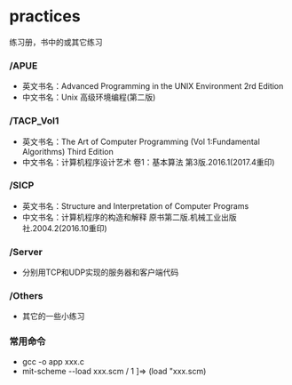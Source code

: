 # practices
练习册，书中的或其它练习

### /APUE
* 英文书名：Advanced Programming in the UNIX Environment 2rd Edition
* 中文书名：Unix 高级环境编程(第二版)

### /TACP_Vol1
* 英文书名：The Art of Computer Programming (Vol 1:Fundamental Algorithms) Third Edition
* 中文书名：计算机程序设计艺术 卷1：基本算法 第3版.2016.1(2017.4重印)

### /SICP
* 英文书名：Structure and Interpretation of Computer Programs
* 中文书名：计算机程序的构造和解释 原书第二版.机械工业出版社.2004.2(2016.10重印)

### /Server
* 分别用TCP和UDP实现的服务器和客户端代码

### /Others
* 其它的一些小练习

### 常用命令
* gcc -o app xxx.c
* mit-scheme --load xxx.scm / 1 ]=> (load "xxx.scm)
